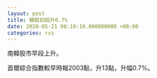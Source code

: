 ```yaml
---
layout: post
title: 韓股初段升0.7%
date: 2020-05-21 08:10:19.000000000 +08:00
categories: rss
---
```


南韓股市早段上升。

首爾綜合指數較早時報2003點，升13點，升幅0.7%。
